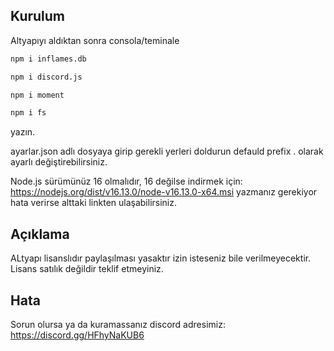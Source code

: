 ## Kurulum

Altyapıyı aldıktan sonra consola/teminale

```bash
npm i inflames.db

npm i discord.js

npm i moment

npm i fs
``` 
yazın.

ayarlar.json adlı dosyaya girip gerekli yerleri doldurun defauld prefix . olarak ayarlı değiştirebilirsiniz.

Node.js sürümünüz 16 olmalıdır, 16 değilse indirmek için:  https://nodejs.org/dist/v16.13.0/node-v16.13.0-x64.msi
yazmanız gerekiyor hata verirse alttaki linkten ulaşabilirsiniz.

## Açıklama

ALtyapı lisanslıdır paylaşılması yasaktır izin isteseniz bile verilmeyecektir.
Lisans satılık değildir teklif etmeyiniz.

## Hata

Sorun olursa ya da kuramassanız discord adresimiz: https://discord.gg/HFhyNaKUB6